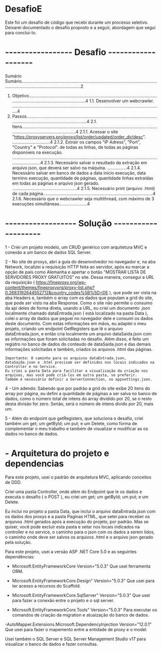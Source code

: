 # DesafioE

Este foi um desafio de código que recebi durante um processo seletivo. Deixarei documentado o desafio proposto e a seguir, abordagem que segui para conclui-lo.


# -----------------        Desafio        ------------------- 

Sumário
Sumário.............................................................................................................................................................................2
1. Objetivo.....................................................................................................................................................................4
1.1. Desenvolver um webcrawler. ...........................................................................................................................4
2. Passos........................................................................................................................................................................4
2.1. Itens...................................................................................................................................................................4
2.1.1. Acessar o site "https://proxyservers.pro/proxy/list/order/updated/order_dir/desc". ...............................4
2.1.2. Extrair os campos "IP Adress", "Port", "Country" e "Protocol". de todas as linhas, de todas as páginas
disponíveis na execução. ..............................................................................................................................................4
2.1.3. Necessário salvar o resultado da extração em arquivo json, que deverá ser salvo na máquina. ................4
2.1.4. Necessário salvar em banco de dados a data início execução, data termino execução, quantidade de
páginas, quantidade linhas extraídas em todas as páginas e arquivo json gerado. .....................................................4
2.1.5. Necessário print (arquivo .html) de cada página..........................................................................................4
2.1.6. Necessário que o webcrawler seja multithread, com máximo de 3 execuções simultâneas.......................4


# ------------------      Solução        -------------------- 

1 - Criei um projeto modelo, um CRUD genérico com arquitetura MVC e conexão a um banco de dados SQL Server.

2 - No site de proxys, abri a guia do desenvolvedor no navegador e, na aba Network, localizei a requisição HTTP feita ao servidor, após eu marcar a opção de país como Alemanha e apertar o botão "MOSTRAR LISTA DE SERVIDORES PROXY GRATUITOS" no site.
    Dessa maneira, consegui a URL da requisição ( https://fineproxy.org/wp-content/themes/fineproxyorg/proxy-list.php?0.2683192644552712&country_codes%5B%5D=DE ), que pode ser vista na aba Headers e, também o array com os dados que populam a grid do site, que pode ser visto na aba Response.
    Como o site não permite o consumo da api deles de forma direta, usando a URL, eu criei um documento .json localmente chamado dataEntrada.json ( está localizado na pasta Data ), colei o array de dados que peguei no navegador dele e consumi os dados deste documento.
    Com estas informações em mãos, eu adaptei o meu projeto, criando um endpoint GetRegisters que lê o arquivo dataEntrada.json, e então cria localmente um arquivo dataSaida.json com as informações que foram solicitadas no desafio. Além disso, é feito um registro no banco de dados do conteudo de dataSaida.json e das demais informações solicitadas e também, criados os arquivos .html das páginas.

    Importante: O caminho para os arquivos dataEntrada.json, dataSaida.json e .html precisam ser definidos nos locais indicados na Controller e no Service.
    Eu criei a pasta Data para facilitar a visualisação da criação nos arquivos, mas você pode criá-los em outra pasta, se preferir.
    Também é necessário definir a ServerConnection, no appsettings.json.

4 - Um adendo:
Sabendo que por padrão a grid do site exibe 20 itens do array por página, eu defini a quantidade de páginas a ser salva no banco de dados, como o número total de intens do array dividido por 20, se o resto desta divisão for zero. Senão, será o número de intens divido por 20, mais um.

5 - Além do endpoint que getRegisters, que soluciona o desafio, criei também um get; um getById; um put; e um Delete, como forma de complementar o meu trabalho e também de visualizar e modificar as os dados no banco de dados.


# - Arquitetura do projeto e dependencias 
Para este projeto, usei o padrão de arquitetura MVC, aplicando conceitos de DDD. 

Criei uma pasta Controller, onde além do Endpoint que le os dados e executa o desafio ( o POST ), eu criei um get; um getById; um put; e um Delete.

Eu incluí no projeto a pasta Data, que incluí o arquivo dataEntrada.json com os dados dos proxys e a pasta Paginas HTML, que setei para receber os 
arquivos .html gerados após a execução do projeto, por padrão. Mas se quiser, você pode excluir esta pasta e setar nos locais indicados na controller e no service, o caminho para o json com os dados a serem lidos, o caminho onde deve ser salvos os arquivos .html e o arquivo json gerado pela solução.

Para este projeto, usei a versão ASP .NET Core 5.0 e as seguintes dependências:
- Microsoft.EntityFrameworkCore Version="5.0.3"
   Que usei ferramenta ORM.

- Microsoft.EntityFrameworkCore.Design" Version="5.0.3"
  Que usei para ter acesso a recursos do Scaffold.

- Microsoft.EntityFrameworkCore.SqlServer" Version="5.0.3"
  Que usei para fazer a conexão entre o projeto e o sql server.

- Microsoft.EntityFrameworkCore.Tools" Version="5.0.3"
  Para executar os comandos de criação da migration e atuaização do banco de dados.

-AutoMapper.Extensions.Microsoft.DependencyInjection Version="12.0.1"
  Que usei para fazer o mapemento entre a entidade de proxy e o model.

Usei também o SQL Server e SQL Server Management Studio v17 para visualizar o banco de dados e fazer consultas.


